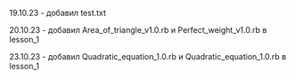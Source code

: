 19.10.23 - добавил test.txt 

20.10.23 - добавил Area_of_triangle_v1.0.rb и Perfect_weight_v1.0.rb в lesson_1

23.10.23 - добавил Quadratic_equation_1.0.rb и Quadratic_equation_1.0.rb в lesson_1

